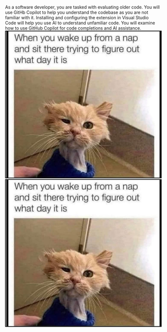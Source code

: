 As a software developer, you are tasked with evaluating older code. You will use GitHb Copilot to help you understand the codebase as you are not familiar with it. Installing and configuring the extension in Visual Studio Code will help you use AI to understand unfamiliar code. You will examine how to use GitHub Copilot for code completions and AI assistance.
<img src="https://github.com/gerryaobrien/vscode-instructions/blob/main/media/Nap_Day.jpg" alt="A screenshot of a computer AI-generated content may be incorrect." style="border: 2px solid black;">
<img src="./media/Nap_Day.jpg" alt="A screenshot of a computer AI-generated content may be incorrect." style="border: 2px solid black;">


